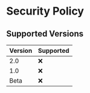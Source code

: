 # Security Policy

## Supported Versions

| Version | Supported          |
| ------- | ------------------ |
| 2.0     | :x:                |
| 1.0     | :x:                |
| Beta    | :x:                |
